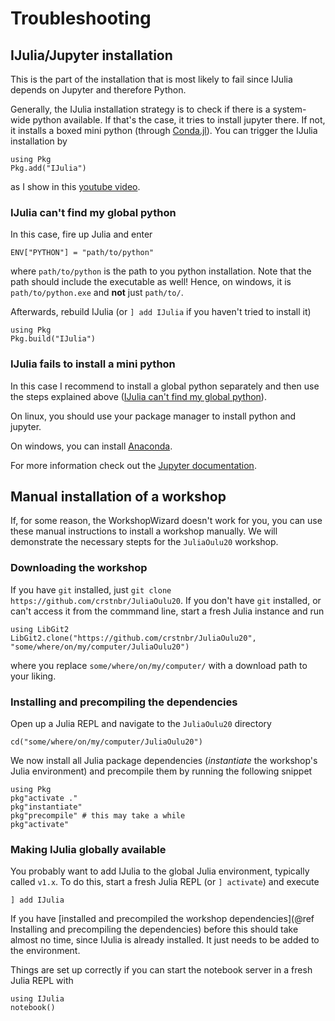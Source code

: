 # Troubleshooting

## IJulia/Jupyter installation

This is the part of the installation that is most likely to fail since IJulia
depends on Jupyter and therefore Python.

Generally, the IJulia installation strategy is to check if there is a system-wide
python available. If that's the case, it tries to install jupyter there. If not, it installs
a boxed mini python (through [Conda.jl](https://github.com/JuliaPy/Conda.jl)).
You can trigger the IJulia installation by

```
using Pkg
Pkg.add("IJulia")
```

as I show in this [youtube video](https://www.youtube.com/watch?v=4Rnm0n39DCs).

### IJulia can't find my global python

In this case, fire up Julia and enter
```
ENV["PYTHON"] = "path/to/python"
```
where `path/to/python` is the path to you python installation. Note that the path
should include the executable as well! Hence, on windows, it is `path/to/python.exe`
and **not** just `path/to/`.

Afterwards, rebuild IJulia (or `] add IJulia` if you haven't tried to install it)

```
using Pkg
Pkg.build("IJulia")
```

### IJulia fails to install a mini python

In this case I recommend to install a global python separately and then use the
steps explained above ([IJulia can't find my global python](@ref)).

On linux, you should use your package manager to install python and jupyter.

On windows, you can install [Anaconda](https://www.anaconda.com/distribution/).

For more information check out the [Jupyter documentation](https://jupyter.readthedocs.io/en/latest/install.html).


## Manual installation of a workshop

If, for some reason, the WorkshopWizard doesn't work for you, you can use these manual instructions
to install a workshop manually. We will demonstrate the necessary stepts for the `JuliaOulu20` workshop.

### Downloading the workshop

If you have `git` installed, just `git clone https://github.com/crstnbr/JuliaOulu20`. If you don't have `git` installed, or can't access it from the commmand line, start a fresh Julia instance and run
```
using LibGit2
LibGit2.clone("https://github.com/crstnbr/JuliaOulu20", "some/where/on/my/computer/JuliaOulu20")
```
where you replace `some/where/on/my/computer/` with a download path to your liking.

### Installing and precompiling the dependencies

Open up a Julia REPL and navigate to the `JuliaOulu20` directory
```
cd("some/where/on/my/computer/JuliaOulu20")
```
We now install all Julia package dependencies (*instantiate* the workshop's Julia environment)
and precompile them by running the following snippet

```
using Pkg
pkg"activate ."
pkg"instantiate"
pkg"precompile" # this may take a while
pkg"activate"
```

### Making IJulia globally available

You probably want to add IJulia to the global Julia environment, typically called `v1.x`.
To do this, start a fresh Julia REPL (or `] activate`) and execute

```
] add IJulia
```

If you have [installed and precompiled the workshop dependencies](@ref Installing and precompiling the dependencies)
before this should take almost no time, since IJulia is already installed. It just needs
to be added to the environment.

Things are set up correctly if you can start the notebook server in a fresh Julia REPL with

```
using IJulia
notebook()
```
